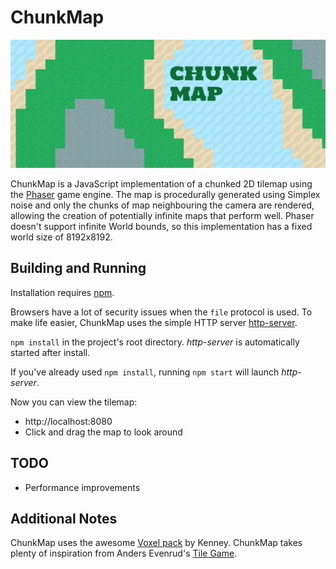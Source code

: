 ChunkMap
==========

![ChunkMap](/docs/images/background.png "ChunkMap")

ChunkMap is a JavaScript implementation of a chunked 2D tilemap using the [Phaser](http://www.phaser.io/) game engine.
The map is procedurally generated using Simplex noise and only the chunks of map neighbouring the camera are rendered, allowing the creation of potentially infinite maps that perform well. Phaser doesn't support infinite World bounds, so this implementation has a fixed world size of 8192x8192.


Building and Running
--------

Installation requires [npm](https://www.npmjs.com/).

Browsers have a lot of security issues when the `file` protocol is used. To make life easier,  ChunkMap uses the simple HTTP server [http-server](https://www.npmjs.com/package/http-server).

`npm install` in the project's root directory.
_http-server_ is automatically started after install.

If you've already used `npm install`, running `npm start` will launch _http-server_.

Now you can view the tilemap:

* http://localhost:8080
* Click and drag the map to look around

TODO
--------
* Performance improvements


Additional Notes
--------
ChunkMap uses the awesome [Voxel pack](http://kenney.nl/assets/voxel-pack) by Kenney.
ChunkMap takes plenty of inspiration from Anders Evenrud's [Tile Game](https://github.com/andersevenrud/TileGame).
